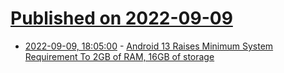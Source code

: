 # [Published on 2022-09-09](index.md)

* [2022-09-09, 18:05:00](https://tech.slashdot.org/story/22/09/09/1742200/android-13-raises-minimum-system-requirement-to-2gb-of-ram-16gb-of-storage?utm_source=rss1.0mainlinkanon&utm_medium=feed) - [Android 13 Raises Minimum System Requirement To 2GB of RAM, 16GB of storage](https://tech.slashdot.org/story/22/09/09/1742200/android-13-raises-minimum-system-requirement-to-2gb-of-ram-16gb-of-storage?utm_source=rss1.0mainlinkanon&utm_medium=feed)
